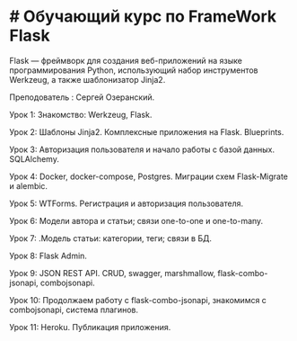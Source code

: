 # # Обучающий курс по FrameWork Flask
Flask — фреймворк для создания веб-приложений на языке
программирования Python, использующий набор инструментов
Werkzeug, а также шаблонизатор Jinja2. 

Преподователь : Сергей Озеранский.


Урок 1: Знакомство: Werkzeug, Flask.

Урок 2: Шаблоны Jinja2. Комплексные приложения на Flask. Blueprints.

Урок 3: Авторизация пользователя и начало работы с базой данных. SQLAlchemy.

Урок 4: Docker, docker-compose, Postgres. Миграции схем Flask-Migrate и alembic.

Урок 5: WTForms. Регистрация и авторизация пользователя.

Урок 6: Модели автора и статьи; связи one-to-one и one-to-many.

Урок 7: .Модель статьи: категории, теги; связи в БД.

Урок 8: Flask Admin.

Урок 9: JSON REST API. CRUD, swagger, marshmallow, flask-combo-jsonapi, combojsonapi.

Урок 10: Продолжаем работу с flask-combo-jsonapi, знакомимся с combojsonapi, система плагинов.

Урок 11: Heroku. Публикация приложения.

